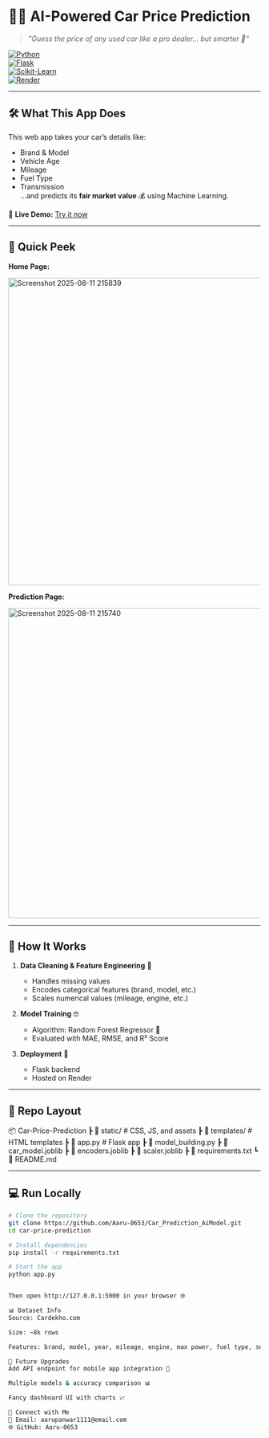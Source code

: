 # 🚗💨 AI-Powered Car Price Prediction

> *"Guess the price of any used car like a pro dealer… but smarter 🤖"*  

[![Python](https://img.shields.io/badge/Python-3.9+-FFD43B?logo=python&logoColor=blue)](https://www.python.org/)  
[![Flask](https://img.shields.io/badge/Flask-000000?logo=flask)](https://flask.palletsprojects.com/)  
[![Scikit-Learn](https://img.shields.io/badge/Scikit--Learn-F7931E?logo=scikit-learn&logoColor=white)](https://scikit-learn.org/)  
[![Render](https://img.shields.io/badge/Deployed%20on-Render-46E3B7?logo=render)](https://your-render-link-here)

---

## 🛠 What This App Does
This web app takes your car’s details like:
- Brand & Model
- Vehicle Age
- Mileage
- Fuel Type
- Transmission  
...and predicts its **fair market value** 💰 using Machine Learning.

📍 **Live Demo:** [Try it now]([https://your-render-link-here](https://car-prediction-aimodel.onrender.com/predict))

---

## 📸 Quick Peek  
**Home Page:**  

<img width="1309" height="613" alt="Screenshot 2025-08-11 215839" src="https://github.com/user-attachments/assets/2b243919-4221-4fe7-ba9a-f1e2ea79274b" />



**Prediction Page:**  

<img width="1310" height="618" alt="Screenshot 2025-08-11 215740" src="https://github.com/user-attachments/assets/a8529b94-725e-4ee6-9204-585d68e18254" />


---

## 🧠 How It Works
1. **Data Cleaning & Feature Engineering** 🧹  
   - Handles missing values  
   - Encodes categorical features (brand, model, etc.)  
   - Scales numerical values (mileage, engine, etc.)  
   
2. **Model Training** 🤓  
   - Algorithm: Random Forest Regressor 🌲  
   - Evaluated with MAE, RMSE, and R² Score  

3. **Deployment** 🚀  
   - Flask backend  
   - Hosted on Render  

---

## 📂 Repo Layout

📦 Car-Price-Prediction
┣ 📂 static/ # CSS, JS, and assets
┣ 📂 templates/ # HTML templates
┣ 📜 app.py # Flask app
┣ 📜 model_building.py
┣ 📜 car_model.joblib
┣ 📜 encoders.joblib
┣ 📜 scaler.joblib
┣ 📜 requirements.txt
┗ 📜 README.md



---

## 💻 Run Locally
```bash
# Clone the repository
git clone https://github.com/Aaru-0653/Car_Prediction_AiModel.git
cd car-price-prediction

# Install dependencies
pip install -r requirements.txt

# Start the app
python app.py


Then open http://127.0.0.1:5000 in your browser 🌐

📊 Dataset Info
Source: Cardekho.com

Size: ~8k rows

Features: brand, model, year, mileage, engine, max power, fuel type, seller type, transmission, seats.

🎯 Future Upgrades
Add API endpoint for mobile app integration 📱

Multiple models & accuracy comparison 📊

Fancy dashboard UI with charts 📈

💬 Connect with Me
💌 Email: aarupanwar1111@email.com
🌐 GitHub: Aaru-0653


